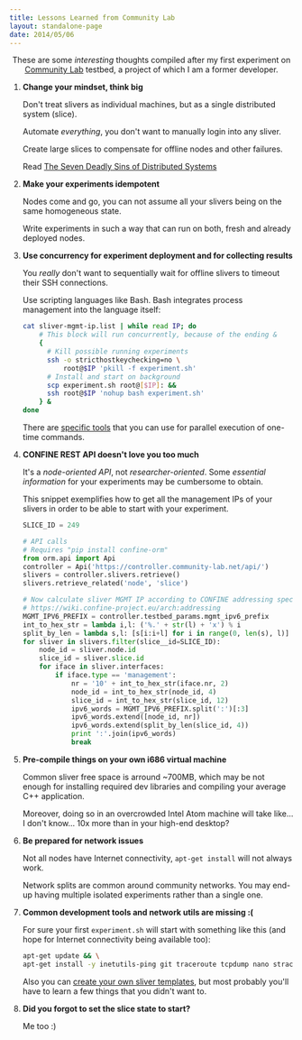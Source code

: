 ```yaml
---
title: Lessons Learned from Community Lab
layout: standalone-page
date: 2014/05/06
---
```


<p class="message" style="text-align:center">
    These are some <em>interesting</em> thoughts compiled after my first experiment on 
    <a href="http://community-lab.net/">Community Lab</a> testbed, a project of which I am a former developer.
</p>


1. **Change your mindset, think big**
    
    Don't treat slivers as individual machines, but as a single distributed system (slice).
    
    Automate *everything*, you don't want to manually login into any sliver.
    
    Create large slices to compensate for offline nodes and other failures.
    
    Read [The Seven Deadly Sins of Distributed Systems](https://www.usenix.org/events/worlds04/tech/full_papers/muir/muir.pdf)


2. **Make your experiments idempotent**

    Nodes come and go, you can not assume all your slivers being on the same homogeneous state.
    
    Write experiments in such a way that can run on both, fresh and already deployed nodes.


3. **Use concurrency for experiment deployment and for collecting results**

    You *really* don't want to sequentially wait for offline slivers to timeout their SSH connections.
    
    Use scripting languages like Bash. Bash integrates process management into the language itself:
    
    ```bash
    cat sliver-mgmt-ip.list | while read IP; do
        # This block will run concurrently, because of the ending &
        {
          # Kill possible running experiments
          ssh -o stricthostkeychecking=no \
              root@$IP 'pkill -f experiment.sh'
          # Install and start on background
          scp experiment.sh root@[$IP]: &&
          ssh root@$IP 'nohup bash experiment.sh'
        } &
    done
    ```
    
    There are [specific tools](http://wiki.confine-project.eu/usage:slice-admin#using_your_slice_all_slivers_for_a_common_task) that you can use for parallel execution of one-time commands.


4. **CONFINE REST API doesn't love you too much**

    It's a *node-oriented API*, not *researcher-oriented*. Some *essential information* for your experiments may be cumbersome to obtain.
    
    This snippet exemplifies how to get all the management IPs of your slivers in order to be able to start with your experiment.
    
    ```python
    SLICE_ID = 249
    
    # API calls
    # Requires "pip install confine-orm"
    from orm.api import Api
    controller = Api('https://controller.community-lab.net/api/')
    slivers = controller.slivers.retrieve()
    slivers.retrieve_related('node', 'slice')
    
    # Now calculate sliver MGMT IP according to CONFINE addressing specs
    # https://wiki.confine-project.eu/arch:addressing
    MGMT_IPV6_PREFIX = controller.testbed_params.mgmt_ipv6_prefix
    int_to_hex_str = lambda i,l: ('%.' + str(l) + 'x') % i
    split_by_len = lambda s,l: [s[i:i+l] for i in range(0, len(s), l)]
    for sliver in slivers.filter(slice__id=SLICE_ID):
        node_id = sliver.node.id
        slice_id = sliver.slice.id
        for iface in sliver.interfaces:
            if iface.type == 'management':
                nr = '10' + int_to_hex_str(iface.nr, 2)
                node_id = int_to_hex_str(node_id, 4)
                slice_id = int_to_hex_str(slice_id, 12)
                ipv6_words = MGMT_IPV6_PREFIX.split(':')[:3]
                ipv6_words.extend([node_id, nr])
                ipv6_words.extend(split_by_len(slice_id, 4))
                print ':'.join(ipv6_words)
                break
    ```


5. **Pre-compile things on your own i686 virtual machine**

    Common sliver free space is arround ~700MB, which may be not enough for installing required dev libraries and compiling your average C++ application.
    
    Moreover, doing so in an overcrowded Intel Atom machine will take like... I don't know... 10x more than in your high-end desktop?


6. **Be prepared for network issues**

    Not all nodes have Internet connectivity, `apt-get install` will not always work.

    Network splits are common around community networks. You may end-up having multiple isolated experiments rather than a single one.


7. **Common development tools and network utils are missing :(**

    For sure your first `experiment.sh` will start with something like this (and hope for Internet connectivity being available too):
    
    ```bash
    apt-get update && \
    apt-get install -y inetutils-ping git traceroute tcpdump nano strace screen
    ```
    
    Also you can [create your own sliver templates](https://wiki.confine-project.eu/soft:debian-template), but most probably you'll have to learn a few things that you didn't want to.


8. **Did you forgot to set the slice state to start?**
    
    Me too :)
